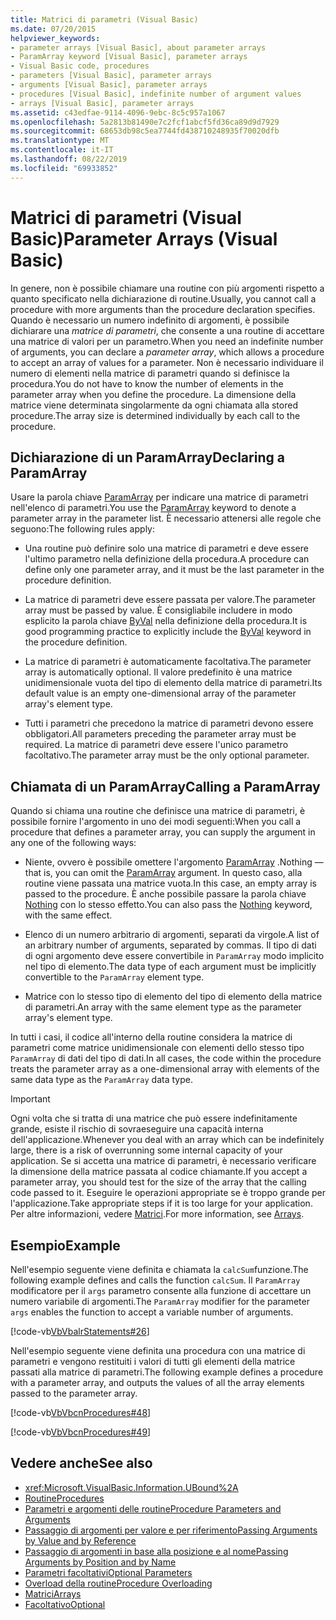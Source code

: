 ```yaml
---
title: Matrici di parametri (Visual Basic)
ms.date: 07/20/2015
helpviewer_keywords:
- parameter arrays [Visual Basic], about parameter arrays
- ParamArray keyword [Visual Basic], parameter arrays
- Visual Basic code, procedures
- parameters [Visual Basic], parameter arrays
- arguments [Visual Basic], parameter arrays
- procedures [Visual Basic], indefinite number of argument values
- arrays [Visual Basic], parameter arrays
ms.assetid: c43edfae-9114-4096-9ebc-8c5c957a1067
ms.openlocfilehash: 5a2813b81490e7c2fcf1abcf5fd36ca89d9d7929
ms.sourcegitcommit: 68653db98c5ea7744fd438710248935f70020dfb
ms.translationtype: MT
ms.contentlocale: it-IT
ms.lasthandoff: 08/22/2019
ms.locfileid: "69933852"
---
```

# <a name="parameter-arrays-visual-basic"></a><span data-ttu-id="9c464-102">Matrici di parametri (Visual Basic)</span><span class="sxs-lookup"><span data-stu-id="9c464-102">Parameter Arrays (Visual Basic)</span></span>
<span data-ttu-id="9c464-103">In genere, non è possibile chiamare una routine con più argomenti rispetto a quanto specificato nella dichiarazione di routine.</span><span class="sxs-lookup"><span data-stu-id="9c464-103">Usually, you cannot call a procedure with more arguments than the procedure declaration specifies.</span></span> <span data-ttu-id="9c464-104">Quando è necessario un numero indefinito di argomenti, è possibile dichiarare una *matrice di parametri*, che consente a una routine di accettare una matrice di valori per un parametro.</span><span class="sxs-lookup"><span data-stu-id="9c464-104">When you need an indefinite number of arguments, you can declare a *parameter array*, which allows a procedure to accept an array of values for a parameter.</span></span> <span data-ttu-id="9c464-105">Non è necessario individuare il numero di elementi nella matrice di parametri quando si definisce la procedura.</span><span class="sxs-lookup"><span data-stu-id="9c464-105">You do not have to know the number of elements in the parameter array when you define the procedure.</span></span> <span data-ttu-id="9c464-106">La dimensione della matrice viene determinata singolarmente da ogni chiamata alla stored procedure.</span><span class="sxs-lookup"><span data-stu-id="9c464-106">The array size is determined individually by each call to the procedure.</span></span>  
  
## <a name="declaring-a-paramarray"></a><span data-ttu-id="9c464-107">Dichiarazione di un ParamArray</span><span class="sxs-lookup"><span data-stu-id="9c464-107">Declaring a ParamArray</span></span>  
 <span data-ttu-id="9c464-108">Usare la parola chiave [ParamArray](../../../../visual-basic/language-reference/modifiers/paramarray.md) per indicare una matrice di parametri nell'elenco di parametri.</span><span class="sxs-lookup"><span data-stu-id="9c464-108">You use the [ParamArray](../../../../visual-basic/language-reference/modifiers/paramarray.md) keyword to denote a parameter array in the parameter list.</span></span> <span data-ttu-id="9c464-109">È necessario attenersi alle regole che seguono:</span><span class="sxs-lookup"><span data-stu-id="9c464-109">The following rules apply:</span></span>  
  
- <span data-ttu-id="9c464-110">Una routine può definire solo una matrice di parametri e deve essere l'ultimo parametro nella definizione della procedura.</span><span class="sxs-lookup"><span data-stu-id="9c464-110">A procedure can define only one parameter array, and it must be the last parameter in the procedure definition.</span></span>  
  
- <span data-ttu-id="9c464-111">La matrice di parametri deve essere passata per valore.</span><span class="sxs-lookup"><span data-stu-id="9c464-111">The parameter array must be passed by value.</span></span> <span data-ttu-id="9c464-112">È consigliabile includere in modo esplicito la parola chiave [ByVal](../../../../visual-basic/language-reference/modifiers/byval.md) nella definizione della procedura.</span><span class="sxs-lookup"><span data-stu-id="9c464-112">It is good programming practice to explicitly include the [ByVal](../../../../visual-basic/language-reference/modifiers/byval.md) keyword in the procedure definition.</span></span>  
  
- <span data-ttu-id="9c464-113">La matrice di parametri è automaticamente facoltativa.</span><span class="sxs-lookup"><span data-stu-id="9c464-113">The parameter array is automatically optional.</span></span> <span data-ttu-id="9c464-114">Il valore predefinito è una matrice unidimensionale vuota del tipo di elemento della matrice di parametri.</span><span class="sxs-lookup"><span data-stu-id="9c464-114">Its default value is an empty one-dimensional array of the parameter array's element type.</span></span>  
  
- <span data-ttu-id="9c464-115">Tutti i parametri che precedono la matrice di parametri devono essere obbligatori.</span><span class="sxs-lookup"><span data-stu-id="9c464-115">All parameters preceding the parameter array must be required.</span></span> <span data-ttu-id="9c464-116">La matrice di parametri deve essere l'unico parametro facoltativo.</span><span class="sxs-lookup"><span data-stu-id="9c464-116">The parameter array must be the only optional parameter.</span></span>  
  
## <a name="calling-a-paramarray"></a><span data-ttu-id="9c464-117">Chiamata di un ParamArray</span><span class="sxs-lookup"><span data-stu-id="9c464-117">Calling a ParamArray</span></span>  
 <span data-ttu-id="9c464-118">Quando si chiama una routine che definisce una matrice di parametri, è possibile fornire l'argomento in uno dei modi seguenti:</span><span class="sxs-lookup"><span data-stu-id="9c464-118">When you call a procedure that defines a parameter array, you can supply the argument in any one of the following ways:</span></span>  
  
- <span data-ttu-id="9c464-119">Niente, ovvero è possibile omettere l'argomento [ParamArray](../../../../visual-basic/language-reference/modifiers/paramarray.md) .</span><span class="sxs-lookup"><span data-stu-id="9c464-119">Nothing — that is, you can omit the [ParamArray](../../../../visual-basic/language-reference/modifiers/paramarray.md) argument.</span></span> <span data-ttu-id="9c464-120">In questo caso, alla routine viene passata una matrice vuota.</span><span class="sxs-lookup"><span data-stu-id="9c464-120">In this case, an empty array is passed to the procedure.</span></span> <span data-ttu-id="9c464-121">È anche possibile passare la parola chiave [Nothing](../../../../visual-basic/language-reference/nothing.md) con lo stesso effetto.</span><span class="sxs-lookup"><span data-stu-id="9c464-121">You can also pass the [Nothing](../../../../visual-basic/language-reference/nothing.md) keyword, with the same effect.</span></span>  
  
- <span data-ttu-id="9c464-122">Elenco di un numero arbitrario di argomenti, separati da virgole.</span><span class="sxs-lookup"><span data-stu-id="9c464-122">A list of an arbitrary number of arguments, separated by commas.</span></span> <span data-ttu-id="9c464-123">Il tipo di dati di ogni argomento deve essere convertibile in `ParamArray` modo implicito nel tipo di elemento.</span><span class="sxs-lookup"><span data-stu-id="9c464-123">The data type of each argument must be implicitly convertible to the `ParamArray` element type.</span></span>  
  
- <span data-ttu-id="9c464-124">Matrice con lo stesso tipo di elemento del tipo di elemento della matrice di parametri.</span><span class="sxs-lookup"><span data-stu-id="9c464-124">An array with the same element type as the parameter array's element type.</span></span>  
  
 <span data-ttu-id="9c464-125">In tutti i casi, il codice all'interno della routine considera la matrice di parametri come matrice unidimensionale con elementi dello stesso tipo `ParamArray` di dati del tipo di dati.</span><span class="sxs-lookup"><span data-stu-id="9c464-125">In all cases, the code within the procedure treats the parameter array as a one-dimensional array with elements of the same data type as the `ParamArray` data type.</span></span>  
  
> [!IMPORTANT]
> <span data-ttu-id="9c464-126">Ogni volta che si tratta di una matrice che può essere indefinitamente grande, esiste il rischio di sovraeseguire una capacità interna dell'applicazione.</span><span class="sxs-lookup"><span data-stu-id="9c464-126">Whenever you deal with an array which can be indefinitely large, there is a risk of overrunning some internal capacity of your application.</span></span> <span data-ttu-id="9c464-127">Se si accetta una matrice di parametri, è necessario verificare la dimensione della matrice passata al codice chiamante.</span><span class="sxs-lookup"><span data-stu-id="9c464-127">If you accept a parameter array, you should test for the size of the array that the calling code passed to it.</span></span> <span data-ttu-id="9c464-128">Eseguire le operazioni appropriate se è troppo grande per l'applicazione.</span><span class="sxs-lookup"><span data-stu-id="9c464-128">Take appropriate steps if it is too large for your application.</span></span> <span data-ttu-id="9c464-129">Per altre informazioni, vedere [Matrici](../../../../visual-basic/programming-guide/language-features/arrays/index.md).</span><span class="sxs-lookup"><span data-stu-id="9c464-129">For more information, see [Arrays](../../../../visual-basic/programming-guide/language-features/arrays/index.md).</span></span>  
  
## <a name="example"></a><span data-ttu-id="9c464-130">Esempio</span><span class="sxs-lookup"><span data-stu-id="9c464-130">Example</span></span>  
 <span data-ttu-id="9c464-131">Nell'esempio seguente viene definita e chiamata la `calcSum`funzione.</span><span class="sxs-lookup"><span data-stu-id="9c464-131">The following example defines and calls the function `calcSum`.</span></span> <span data-ttu-id="9c464-132">Il `ParamArray` modificatore per il `args` parametro consente alla funzione di accettare un numero variabile di argomenti.</span><span class="sxs-lookup"><span data-stu-id="9c464-132">The `ParamArray` modifier for the parameter `args` enables the function to accept a variable number of arguments.</span></span>  
  
 [!code-vb[VbVbalrStatements#26](~/samples/snippets/visualbasic/VS_Snippets_VBCSharp/VbVbalrStatements/VB/Class1.vb#26)]  
  
 <span data-ttu-id="9c464-133">Nell'esempio seguente viene definita una procedura con una matrice di parametri e vengono restituiti i valori di tutti gli elementi della matrice passati alla matrice di parametri.</span><span class="sxs-lookup"><span data-stu-id="9c464-133">The following example defines a procedure with a parameter array, and outputs the values of all the array elements passed to the parameter array.</span></span>  
  
 [!code-vb[VbVbcnProcedures#48](~/samples/snippets/visualbasic/VS_Snippets_VBCSharp/VbVbcnProcedures/VB/Class1.vb#48)]  
  
 [!code-vb[VbVbcnProcedures#49](~/samples/snippets/visualbasic/VS_Snippets_VBCSharp/VbVbcnProcedures/VB/Class1.vb#49)]  
  
## <a name="see-also"></a><span data-ttu-id="9c464-134">Vedere anche</span><span class="sxs-lookup"><span data-stu-id="9c464-134">See also</span></span>

- <xref:Microsoft.VisualBasic.Information.UBound%2A>
- [<span data-ttu-id="9c464-135">Routine</span><span class="sxs-lookup"><span data-stu-id="9c464-135">Procedures</span></span>](./index.md)
- [<span data-ttu-id="9c464-136">Parametri e argomenti delle routine</span><span class="sxs-lookup"><span data-stu-id="9c464-136">Procedure Parameters and Arguments</span></span>](./procedure-parameters-and-arguments.md)
- [<span data-ttu-id="9c464-137">Passaggio di argomenti per valore e per riferimento</span><span class="sxs-lookup"><span data-stu-id="9c464-137">Passing Arguments by Value and by Reference</span></span>](./passing-arguments-by-value-and-by-reference.md)
- [<span data-ttu-id="9c464-138">Passaggio di argomenti in base alla posizione e al nome</span><span class="sxs-lookup"><span data-stu-id="9c464-138">Passing Arguments by Position and by Name</span></span>](./passing-arguments-by-position-and-by-name.md)
- [<span data-ttu-id="9c464-139">Parametri facoltativi</span><span class="sxs-lookup"><span data-stu-id="9c464-139">Optional Parameters</span></span>](./optional-parameters.md)
- [<span data-ttu-id="9c464-140">Overload della routine</span><span class="sxs-lookup"><span data-stu-id="9c464-140">Procedure Overloading</span></span>](./procedure-overloading.md)
- [<span data-ttu-id="9c464-141">Matrici</span><span class="sxs-lookup"><span data-stu-id="9c464-141">Arrays</span></span>](../../../../visual-basic/programming-guide/language-features/arrays/index.md)
- [<span data-ttu-id="9c464-142">Facoltativo</span><span class="sxs-lookup"><span data-stu-id="9c464-142">Optional</span></span>](../../../../visual-basic/language-reference/modifiers/optional.md)
